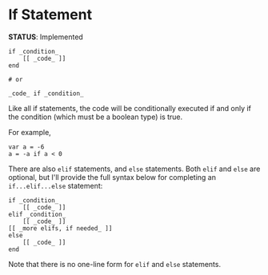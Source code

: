 # If Statement
**STATUS**: Implemented

    if _condition_
        [[ _code_ ]]
    end

    # or 

    _code_ if _condition_

Like all if statements, the code will be conditionally executed if and only if the condition (which must be a boolean type) is true. 

For example, 

    var a = -6
    a = -a if a < 0

There are also `elif` statements, and `else` statements. Both `elif` and `else` are optional, but I'll provide the full syntax below for completing an `if...elif...else` statement:

    if _condition_
        [[ _code_ ]]
    elif _condition_
        [[ _code_ ]]
    [[ _more elifs, if needed_ ]]
    else 
        [[ _code_ ]]
    end 

Note that there is no one-line form for `elif` and `else` statements.